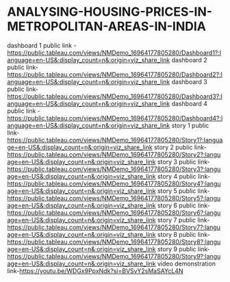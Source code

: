 # ANALYSING-HOUSING-PRICES-IN-METROPOLITAN-AREAS-IN-INDIA
dashboard 1 public link -https://public.tableau.com/views/NMDemo_16964177805280/Dashboard1?:language=en-US&:display_count=n&:origin=viz_share_link
dashboard 2 public link-https://public.tableau.com/views/NMDemo_16964177805280/Dashboard2?:language=en-US&:display_count=n&:origin=viz_share_link
dashboard 3 public link-https://public.tableau.com/views/NMDemo_16964177805280/Dashboard3?:language=en-US&:display_count=n&:origin=viz_share_link
dashboard 4 public link -https://public.tableau.com/views/NMDemo_16964177805280/Dashboard4?:language=en-US&:display_count=n&:origin=viz_share_link
story 1 public link-https://public.tableau.com/views/NMDemo_16964177805280/Story1?:language=en-US&:display_count=n&:origin=viz_share_link
story 2 public link-https://public.tableau.com/views/NMDemo_16964177805280/Story2?:language=en-US&:display_count=n&:origin=viz_share_link
story 3 public link-https://public.tableau.com/views/NMDemo_16964177805280/Story3?:language=en-US&:display_count=n&:origin=viz_share_link
story 4 public link-https://public.tableau.com/views/NMDemo_16964177805280/Story4?:language=en-US&:display_count=n&:origin=viz_share_link
story 5 public link-https://public.tableau.com/views/NMDemo_16964177805280/Story5?:language=en-US&:display_count=n&:origin=viz_share_link
story 6 public link-https://public.tableau.com/views/NMDemo_16964177805280/Story6?:language=en-US&:display_count=n&:origin=viz_share_link
story 7 public link-https://public.tableau.com/views/NMDemo_16964177805280/Story7?:language=en-US&:display_count=n&:origin=viz_share_link
story 8 public link-https://public.tableau.com/views/NMDemo_16964177805280/Story8?:language=en-US&:display_count=n&:origin=viz_share_link
story 9 public link-https://public.tableau.com/views/NMDemo_16964177805280/Story9?:language=en-US&:display_count=n&:origin=viz_share_link
video demonstration link-https://youtu.be/WDGx9PpxNdk?si=BVSvY2sMaSAYcL4N
